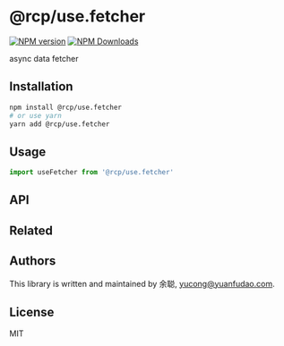 # @rcp/use.fetcher

[![NPM version](https://img.shields.io/npm/v/@rcp/use.fetcher.svg?style=flat-square)](https://www.npmjs.com/package/@rcp/use.fetcher)
[![NPM Downloads](https://img.shields.io/npm/dm/@rcp/use.fetcher.svg?style=flat-square&maxAge=43200)](https://www.npmjs.com/package/@rcp/use.fetcher)

async data fetcher

## Installation

```bash
npm install @rcp/use.fetcher
# or use yarn
yarn add @rcp/use.fetcher
```

## Usage

```javascript
import useFetcher from '@rcp/use.fetcher'
```

## API

## Related

## Authors

This library is written and maintained by 余聪, <a href="mailto:yucong@yuanfudao.com">yucong@yuanfudao.com</a>.

## License

MIT
